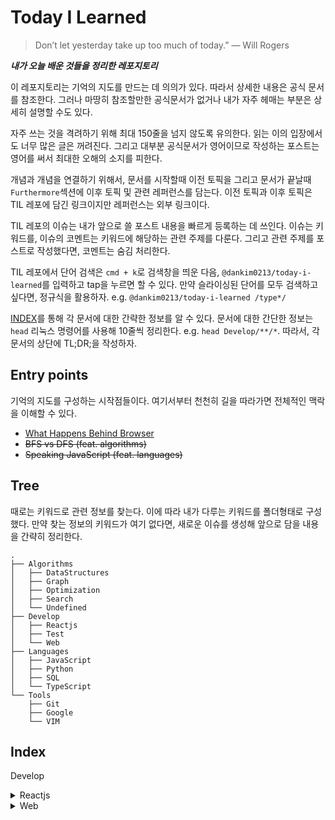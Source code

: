 # Today I Learned

> Don’t let yesterday take up too much of today.” — Will Rogers

**_내가 오늘 배운 것들을 정리한 레포지토리_**

이 레포지토리는 기억의 지도를 만드는 데 의의가 있다. 따라서 상세한 내용은 공식 문서를 참조한다. 그러나 마땅히 참조할만한 공식문서가 없거나 내가 자주 헤매는 부분은 상세히 설명할 수도 있다.

자주 쓰는 것을 격려하기 위해 최대 150줄을 넘지 않도록 유의한다. 읽는 이의 입장에서도 너무 많은 글은 꺼려진다. 그리고 대부분 공식문서가 영어이므로 작성하는 포스트는 영어를 써서 최대한 오해의 소지를 피한다.

개념과 개념을 연결하기 위해서, 문서를 시작할때 이전 토픽을 그리고 문서가 끝날때 `Furthermore`섹션에 이후 토픽 및 관련 레퍼런스를 담는다. 이전 토픽과 이후 토픽은 TIL 레포에 담긴 링크이지만 레퍼런스는 외부 링크이다.

TIL 레포의 이슈는 내가 앞으로 쓸 포스트 내용을 빠르게 등록하는 데 쓰인다. 이슈는 키워드를, 이슈의 코멘트는 키워드에 해당하는 관련 주제를 다룬다. 그리고 관련 주제를 포스트로 작성했다면, 코멘트는 숨김 처리한다.

TIL 레포에서 단어 검색은 `cmd + k`로 검색창을 띄운 다음, `@dankim0213/today-i-learned`를 입력하고 tap을 누르면 할 수 있다. 만약 슬라이싱된 단어를 모두 검색하고 싶다면, 정규식을 활용하자. e.g. `@dankim0213/today-i-learned /type*/`

[INDEX](#index)를 통해 각 문서에 대한 간략한 정보를 알 수 있다. 문서에 대한 간단한 정보는 `head` 리눅스 명령어를 사용해 10줄씩 정리한다. e.g. `head Develop/**/*`. 따라서, 각 문서의 상단에 TL;DR;을 작성하자.

## Entry points

기억의 지도를 구성하는 시작점들이다. 여기서부터 천천히 길을 따라가면 전체적인 맥락을 이해할 수 있다.

- [What Happens Behind Browser](./Develop/Web/what-happens-behind-browser.md)
- ~~BFS vs DFS (feat. algorithms)~~
- ~~Speaking JavaScript (feat. languages)~~

## Tree

때로는 키워드로 관련 정보를 찾는다. 이에 따라 내가 다루는 키워드를 폴더형태로 구성했다. 만약 찾는 정보의 키워드가 여기 없다면, 새로운 이슈를 생성해 앞으로 담을 내용을 간략히 정리한다.

```
.
├── Algorithms
│   ├── DataStructures
│   ├── Graph
│   ├── Optimization
│   ├── Search
│   └── Undefined
├── Develop
│   ├── Reactjs
│   ├── Test
│   └── Web
├── Languages
│   ├── JavaScript
│   ├── Python
│   ├── SQL
│   └── TypeScript
└── Tools
    ├── Git
    ├── Google
    └── VIM
```

## Index

Develop

<details>
  <summary>Reactjs</summary>

    # What Makes React Exceptional

    TL;DR;

    - Tell React your destination, not turn by turn where to go - Declarative UI Programming.
    - All React “sees” is the UI tree you return, based on which it changes the DOM nodes.

</details>

<details>
  <summary>Web</summary>

    ==> Develop/Web/how-browser-renders-content.md <==
    # How Browser Renders Content

    TL;DR;

    1. DOM tree
    2. CSSOM tree
    3. Render tree
    4. Layout
    5. Paint


    ==> Develop/Web/responsive-design.md <==
    # Responsive Design

    Table of Content

    1. Types of design
    1. Responsive Design
    1. Media queries
    1. Macro layouts
    1. Micro layouts
    1. Typography

    ==> Develop/Web/testing-tool.md <==
    # Load Testing Tool

    Content

    1. K6
    1. Lighthouse
    1. Furthermore

    ## K6


    ==> Develop/Web/what-happens-behind-browser.md <==
    # What Happens Behind Browser

    TL;DR;

    1. IP address for the domain
    2. TCP Connection
    3. HTTP request to the server
    4. Response from the server
    5. Browser rendering.

</details>
